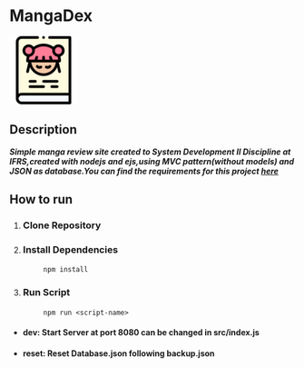 # MangaDex

<img src='https://github.com/Chipskein/MangaDex/blob/main/public/imgs/icon.png' style='width:120px;'>

## Description
***Simple manga review site created to System Development II Discipline at IFRS,created with nodejs and ejs,using MVC pattern(without models) and JSON as database.You can find the requirements for this project [here](https://github.com/Chipskein/MangaDex/blob/main/REQ.MD)*** 
## How to run
1. ### Clone Repository
2. ### Install Dependencies
            npm install
3. ### Run Script
            npm run <script-name>
* #### dev: Start Server at port 8080 can be changed in src/index.js
* #### reset: Reset Database.json following backup.json
